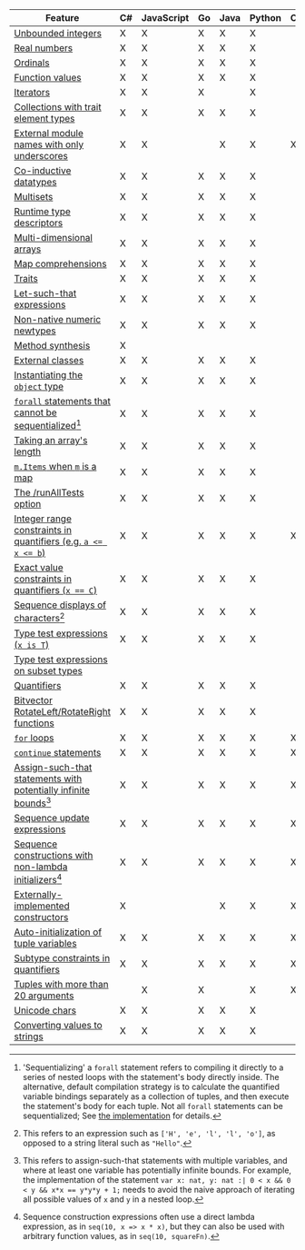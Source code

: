 | Feature | C# | JavaScript | Go | Java | Python | C++ | Dafny |
|-|-|-|-|-|-|-|-|
| [Unbounded integers](#sec-numeric-types) |  X  |  X  |  X  |  X  |  X  |  |  |
| [Real numbers](#sec-numeric-types) |  X  |  X  |  X  |  X  |  X  |  |  |
| [Ordinals](#sec-ordinals) |  X  |  X  |  X  |  X  |  X  |  |  |
| [Function values](#sec-arrow-subset-types) |  X  |  X  |  X  |  X  |  X  |  |  |
| [Iterators](#sec-iterator-types) |  X  |  X  |  X  |  |  X  |  |  |
| [Collections with trait element types](#sec-collection-types) |  X  |  X  |  X  |  X  |  X  |  |  |
| [External module names with only underscores](#sec-extern-decls) |  X  |  X  |  |  X  |  X  |  X  |  X  |
| [Co-inductive datatypes](#sec-coinductive-datatypes) |  X  |  X  |  X  |  X  |  X  |  |  |
| [Multisets](#sec-multisets) |  X  |  X  |  X  |  X  |  X  |  |  |
| [Runtime type descriptors](#) |  X  |  X  |  X  |  X  |  X  |  |  |
| [Multi-dimensional arrays](#sec-multi-dimensional-arrays) |  X  |  X  |  X  |  X  |  X  |  |  |
| [Map comprehensions](#sec-map-comprehension-expression) |  X  |  X  |  X  |  X  |  X  |  |  |
| [Traits](#sec-trait-types) |  X  |  X  |  X  |  X  |  X  |  |  |
| [Let-such-that expressions](#sec-let-expression) |  X  |  X  |  X  |  X  |  X  |  |  |
| [Non-native numeric newtypes](#sec-newtypes) |  X  |  X  |  X  |  X  |  X  |  |  |
| [Method synthesis](#sec-synthesize-attr) |  X  |  |  |  |  |  |  |
| [External classes](#sec-extern-decls) |  X  |  X  |  X  |  X  |  X  |  |  |
| [Instantiating the `object` type](#sec-object-type) |  X  |  X  |  X  |  X  |  X  |  |  |
| [`forall` statements that cannot be sequentialized](#sec-forall-statement)[^compiler-feature-forall-note] |  X  |  X  |  X  |  X  |  X  |  |  |
| [Taking an array's length](#sec-array-type) |  X  |  X  |  X  |  X  |  X  |  |  |
| [`m.Items` when `m` is a map](#sec-maps) |  X  |  X  |  X  |  X  |  X  |  |  |
| [The /runAllTests option](#sec-test-attribute) |  X  |  X  |  X  |  X  |  X  |  |  |
| [Integer range constraints in quantifiers (e.g. `a <= x <= b`)](#sec-quantifier-domains) |  X  |  X  |  X  |  X  |  X  |  X  |  X  |
| [Exact value constraints in quantifiers (`x == C`)](#sec-quantifier-domains) |  X  |  X  |  X  |  X  |  X  |  |  |
| [Sequence displays of characters](#sec-sequence-displays)[^compiler-sequence-display-of-characters-note] |  X  |  X  |  X  |  X  |  X  |  |  |
| [Type test expressions (`x is T`)](#sec-as-is-expression) |  X  |  X  |  X  |  X  |  X  |  |  |
| [Type test expressions on subset types](#sec-as-is-expression) |  |  |  |  |  |  |  |
| [Quantifiers](#sec-quantifier-expression) |  X  |  X  |  X  |  X  |  X  |  |  |
| [Bitvector RotateLeft/RotateRight functions](#sec-bit-vector-types) |  X  |  X  |  X  |  X  |  X  |  |  |
| [`for` loops](#sec-for-statement) |  X  |  X  |  X  |  X  |  X  |  X  |  X  |
| [`continue` statements](#sec-break-continue-statement) |  X  |  X  |  X  |  X  |  X  |  X  |  X  |
| [Assign-such-that statements with potentially infinite bounds](#sec-update-and-call-statement)[^compiler-infinite-assign-such-that-note] |  X  |  X  |  X  |  X  |  X  |  X  |  X  |
| [Sequence update expressions](#sec-other-sequence-expressions) |  X  |  X  |  X  |  X  |  X  |  X  |  X  |
| [Sequence constructions with non-lambda initializers](#sec-sequence-displays)[^compiler-sequence-display-nolambda-note] |  X  |  X  |  X  |  X  |  X  |  X  |  X  |
| [Externally-implemented constructors](#sec-extern-decls) |  X  |  |  |  X  |  X  |  X  |  X  |
| [Auto-initialization of tuple variables](#sec-tuple-types) |  X  |  X  |  X  |  X  |  X  |  X  |  X  |
| [Subtype constraints in quantifiers](#sec-quantifier-expression) |  X  |  X  |  X  |  X  |  X  |  X  |  X  |
| [Tuples with more than 20 arguments](#sec-tuple-types) |  |  X  |  X  |  |  X  |  X  |  X  |
| [Unicode chars](##sec-characters) |  X  |  X  |  X  |  X  |  X  |  |  |
| [Converting values to strings](##sec-print-statement) |  X  |  X  |  X  |  X  |  X  |  |  |

[^compiler-feature-forall-note]: 'Sequentializing' a `forall` statement refers to compiling it directly to a series of nested loops
    with the statement's body directly inside. The alternative, default compilation strategy
    is to calculate the quantified variable bindings separately as a collection of tuples,
    and then execute the statement's body for each tuple.
    Not all `forall` statements can be sequentialized; See [the implementation](https://github.com/dafny-lang/dafny/blob/master/Source/Dafny/Compilers/SinglePassCompiler.cs#L3493-L3528)
    for details.

[^compiler-sequence-display-of-characters-note]: This refers to an expression such as `['H', 'e', 'l', 'l', 'o']`, as opposed to a string literal such as `"Hello"`.

[^compiler-infinite-assign-such-that-note]: This refers to assign-such-that statements with multiple variables,
    and where at least one variable has potentially infinite bounds.
    For example, the implementation of the statement `var x: nat, y: nat :| 0 < x && 0 < y && x*x == y*y*y + 1;`
    needs to avoid the naive approach of iterating all possible values of `x` and `y` in a nested loop.

[^compiler-sequence-display-nolambda-note]: Sequence construction expressions often use a direct lambda expression, as in `seq(10, x => x * x)`,
    but they can also be used with arbitrary function values, as in `seq(10, squareFn)`.


